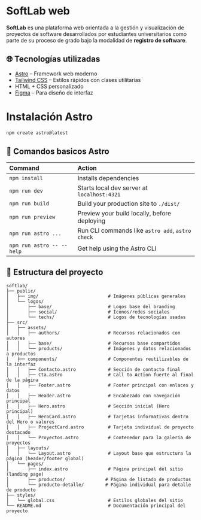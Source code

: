 # SoftLab web
**SoftLab** es una plataforma web orientada a la gestión y visualización de proyectos de software desarrollados por estudiantes universitarios como parte de su proceso de grado bajo la modalidad de **registro de software**.

## 🌐 Tecnologías utilizadas

- [Astro](https://astro.build/) – Framework web moderno
- [Tailwind CSS](https://tailwindcss.com/) – Estilos rápidos con clases utilitarias
- HTML + CSS personalizado
- [Figma](https://figma.com) – Para diseño de interfaz

# Instalación Astro

```sh
npm create astro@latest
```
## 🧞 Comandos basicos Astro

| Command                   | Action                                           |
| :------------------------ | :----------------------------------------------- |
| `npm install`             | Installs dependencies                            |
| `npm run dev`             | Starts local dev server at `localhost:4321`      |
| `npm run build`           | Build your production site to `./dist/`          |
| `npm run preview`         | Preview your build locally, before deploying     |
| `npm run astro ...`       | Run CLI commands like `astro add`, `astro check` |
| `npm run astro -- --help` | Get help using the Astro CLI                     |

## 🚀 Estructura del proyecto
```
softlab/
├── public/
│   ├── img/                          # Imágenes públicas generales
│   └── logos/
│       ├── base/                     # Logos base del branding
│       ├── social/                   # Íconos/redes sociales
│       └── techs/                    # Logos de tecnologías usadas
├── src/
│   ├── assets/
│   │   ├── authors/                  # Recursos relacionados con autores
│   │   ├── base/                     # Recursos base compartidos
│   │   └── products/                 # Imágenes y datos relacionados a productos
│   ├── components/                   # Componentes reutilizables de la interfaz
│   │   ├── Contacto.astro            # Sección de contacto final
│   │   ├── Cta.astro                 # Call to Action fuerte al final de la página
│   │   ├── Footer.astro              # Footer principal con enlaces y datos
│   │   ├── Header.astro              # Encabezado con navegación principal
│   │   ├── Hero.astro                # Sección inicial (Hero principal)
│   │   ├── HeroCard.astro            # Tarjetas informativas dentro del Hero o valores
│   │   ├── ProjectCard.astro         # Tarjeta individual de proyecto destacado
│   │   └── Proyectos.astro           # Contenedor para la galería de proyectos
│   ├── layouts/
│   │   └── Layout.astro              # Layout base que estructura la página (header/footer global)
│   └── pages/
│       ├── index.astro               # Página principal del sitio (landing page)
│       ├── productos/               # Página de listado de productos
│       └── producto-detalle/        # Página individual para detalle de producto
├── styles/
│   └── global.css                    # Estilos globales del sitio
└── README.md                         # Documentación principal del proyecto
```

